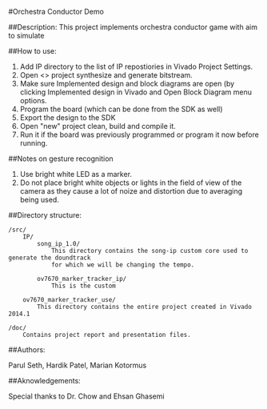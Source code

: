 #Orchestra Conductor Demo

##Description:
This project implements orchestra conductor game with aim to simulate 

##How to use:

1. Add IP directory to the list of IP repostiories in Vivado Project Settings.
2. Open <> project synthesize and generate bitstream.
3. Make sure Implemented design and block diagrams are open (by clicking Implemented design
in Vivado and Open Block Diagram menu options.
4. Program the board (which can be done from the SDK as well)
5. Export the design to the SDK
6. Open "new" project clean, build and compile it.
7. Run it if the board was previously programmed or program it now before running.

##Notes on gesture recognition
1. Use bright white LED as a marker.
2. Do not place bright white objects or lights in the field of view of the camera
   as they cause a lot of noize and distortion due to averaging being used.

##Directory structure:

	/src/
		IP/
			song_ip_1.0/
				This directory contains the song-ip custom core used to generate the doundtrack
				for which we will be changing the tempo.
			
			ov7670_marker_tracker_ip/
				This is the custom
		
		ov7670_marker_tracker_use/
			This directory contains the entire project created in Vivado 2014.1
	
	/doc/
		Contains project report and presentation files.
	
##Authors:

Parul Seth,
Hardik Patel,
Marian Kotormus


##Aknowledgements:

Special thanks to Dr. Chow and Ehsan Ghasemi
